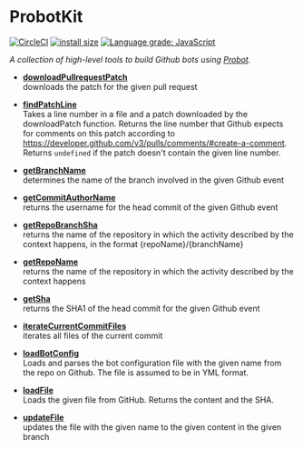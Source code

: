 # ProbotKit

[![CircleCI](https://circleci.com/gh/kevgo/probot-kit.svg?style=shield)](https://circleci.com/gh/kevgo/probot-kit)
[![install size](https://packagephobia.now.sh/badge?p=probot-kit)](https://packagephobia.now.sh/result?p=probot-kit)
[![Language grade: JavaScript](https://img.shields.io/lgtm/grade/javascript/g/kevgo/probot-kit.svg)](https://lgtm.com/projects/g/kevgo/probot-kit/context:javascript)

_A collection of high-level tools to build Github bots using
[Probot](https://probot.github.io)._

<a textrun="all-exported">

- **[downloadPullrequestPatch](src/download-pullrequest-patch.ts)** <br>
  downloads the patch for the given pull request

- **[findPatchLine](src/find-patch-line.ts)** <br> Takes a line number in a file
  and a patch downloaded by the downloadPatch function. Returns the line number
  that Github expects for comments on this patch according to
  https://developer.github.com/v3/pulls/comments/#create-a-comment. Returns
  `undefined` if the patch doesn't contain the given line number.

* **[getBranchName](src/get-branch-name.ts)** <br> determines the name of the
  branch involved in the given Github event

* **[getCommitAuthorName](src/get-commit-author-name.ts)** <br> returns the
  username for the head commit of the given Github event

* **[getRepoBranchSha](src/get-repo-branch-sha.ts)** <br> returns the name of
  the repository in which the activity described by the context happens, in the
  format {repoName}/{branchName}

* **[getRepoName](src/get-repo-name.ts)** <br> returns the name of the
  repository in which the activity described by the context happens

* **[getSha](src/get-sha.ts)** <br> returns the SHA1 of the head commit for the
  given Github event

* **[iterateCurrentCommitFiles](src/iterate-current-commit-files.ts)** <br>
  iterates all files of the current commit

* **[loadBotConfig](src/load-bot-config.ts)** <br> Loads and parses the bot
  configuration file with the given name from the repo on Github. The file is
  assumed to be in YML format.

* **[loadFile](src/load-file.ts)** <br> Loads the given file from GitHub.
  Returns the content and the SHA.

* **[updateFile](src/update-file.ts)** <br> updates the file with the given name
  to the given content in the given branch

</a>
